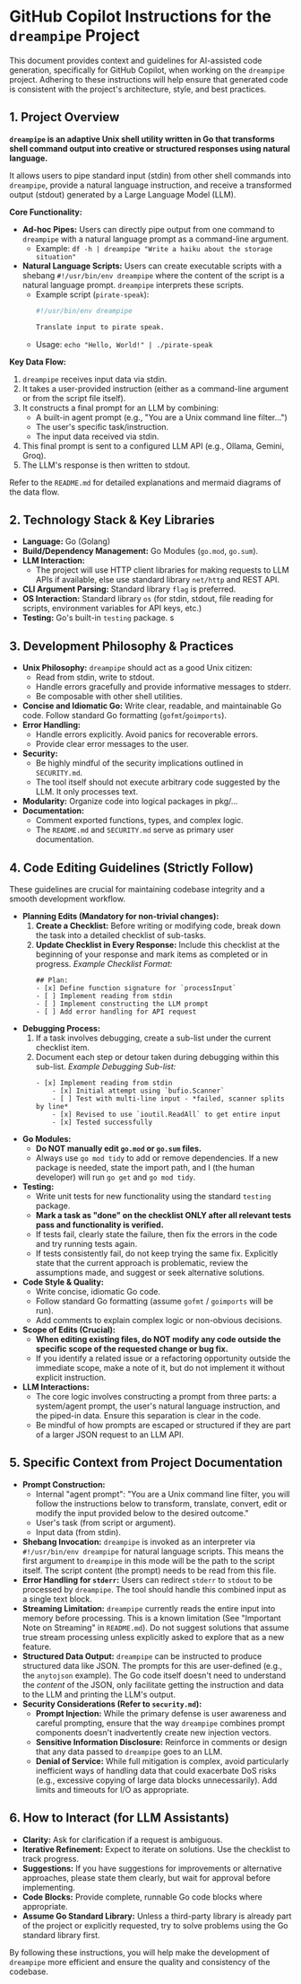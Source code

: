 # GitHub Copilot Instructions for the `dreampipe` Project

This document provides context and guidelines for AI-assisted code generation, specifically for GitHub Copilot, when working on the `dreampipe` project. Adhering to these instructions will help ensure that generated code is consistent with the project's architecture, style, and best practices.

## 1. Project Overview

**`dreampipe` is an adaptive Unix shell utility written in Go that transforms shell command output into creative or structured responses using natural language.**

It allows users to pipe standard input (stdin) from other shell commands into `dreampipe`, provide a natural language instruction, and receive a transformed output (stdout) generated by a Large Language Model (LLM).

**Core Functionality:**

*   **Ad-hoc Pipes:** Users can directly pipe output from one command to `dreampipe` with a natural language prompt as a command-line argument.
    *   Example: `df -h | dreampipe "Write a haiku about the storage situation"`
*   **Natural Language Scripts:** Users can create executable scripts with a shebang `#!/usr/bin/env dreampipe` where the content of the script is a natural language prompt. `dreampipe` interprets these scripts.
    *   Example script (`pirate-speak`):
        ```bash
        #!/usr/bin/env dreampipe

        Translate input to pirate speak.
        ```
    *   Usage: `echo "Hello, World!" | ./pirate-speak`

**Key Data Flow:**

1.  `dreampipe` receives input data via stdin.
2.  It takes a user-provided instruction (either as a command-line argument or from the script file itself).
3.  It constructs a final prompt for an LLM by combining:
    *   A built-in agent prompt (e.g., "You are a Unix command line filter...")
    *   The user's specific task/instruction.
    *   The input data received via stdin.
4.  This final prompt is sent to a configured LLM API (e.g., Ollama, Gemini, Groq).
5.  The LLM's response is then written to stdout.

Refer to the `README.md` for detailed explanations and mermaid diagrams of the data flow.

## 2. Technology Stack & Key Libraries

*   **Language:** Go (Golang)
*   **Build/Dependency Management:** Go Modules (`go.mod`, `go.sum`).
*   **LLM Interaction:**
    *   The project will use HTTP client libraries for making requests to LLM APIs if available, else use standard library `net/http` and REST API.
*   **CLI Argument Parsing:** Standard library `flag` is preferred.
*   **OS Interaction:** Standard library `os` (for stdin, stdout, file reading for scripts, environment variables for API keys, etc.)
*   **Testing:** Go's built-in `testing` package.
s
## 3. Development Philosophy & Practices

*   **Unix Philosophy:** `dreampipe` should act as a good Unix citizen:
    *   Read from stdin, write to stdout.
    *   Handle errors gracefully and provide informative messages to stderr.
    *   Be composable with other shell utilities.
*   **Concise and Idiomatic Go:** Write clear, readable, and maintainable Go code. Follow standard Go formatting (`gofmt`/`goimports`).
*   **Error Handling:**
    *   Handle errors explicitly. Avoid panics for recoverable errors.
    *   Provide clear error messages to the user.
*   **Security:**
    *   Be highly mindful of the security implications outlined in `SECURITY.md`.
    *   The tool itself should not execute arbitrary code suggested by the LLM. It only processes text.
*   **Modularity:** Organize code into logical packages in pkg/...
*   **Documentation:**
    *   Comment exported functions, types, and complex logic.
    *   The `README.md` and `SECURITY.md` serve as primary user documentation.

## 4. Code Editing Guidelines (Strictly Follow)

These guidelines are crucial for maintaining codebase integrity and a smooth development workflow.

*   **Planning Edits (Mandatory for non-trivial changes):**
    1.  **Create a Checklist:** Before writing or modifying code, break down the task into a detailed checklist of sub-tasks.
    2.  **Update Checklist in Every Response:** Include this checklist at the beginning of your response and mark items as completed or in progress.
        *Example Checklist Format:*
        ```
        ## Plan:
        - [x] Define function signature for `processInput`
        - [ ] Implement reading from stdin
        - [ ] Implement constructing the LLM prompt
        - [ ] Add error handling for API request
        ```
*   **Debugging Process:**
    1.  If a task involves debugging, create a sub-list under the current checklist item.
    2.  Document each step or detour taken during debugging within this sub-list.
        *Example Debugging Sub-list:*
        ```
        - [x] Implement reading from stdin
            - [x] Initial attempt using `bufio.Scanner`
            - [ ] Test with multi-line input - *failed, scanner splits by line*
            - [x] Revised to use `ioutil.ReadAll` to get entire input
            - [x] Tested successfully
        ```
*   **Go Modules:**
    *   **Do NOT manually edit `go.mod` or `go.sum` files.**
    *   Always use `go mod tidy` to add or remove dependencies. If a new package is needed, state the import path, and I (the human developer) will run `go get` and `go mod tidy`.
*   **Testing:**
    *   Write unit tests for new functionality using the standard `testing` package.
    *   **Mark a task as "done" on the checklist ONLY after all relevant tests pass and functionality is verified.**
    *   If tests fail, clearly state the failure, then fix the errors in the code and try running tests again.
    *   If tests consistently fail, do not keep trying the same fix. Explicitly state that the current approach is problematic, review the assumptions made, and suggest or seek alternative solutions.
*   **Code Style & Quality:**
    *   Write concise, idiomatic Go code.
    *   Follow standard Go formatting (assume `gofmt` / `goimports` will be run).
    *   Add comments to explain complex logic or non-obvious decisions.
*   **Scope of Edits (Crucial):**
    *   **When editing existing files, do NOT modify any code outside the specific scope of the requested change or bug fix.**
    *   If you identify a related issue or a refactoring opportunity outside the immediate scope, make a note of it, but do not implement it without explicit instruction.
*   **LLM Interactions:**
    *   The core logic involves constructing a prompt from three parts: a system/agent prompt, the user's natural language instruction, and the piped-in data. Ensure this separation is clear in the code.
    *   Be mindful of how prompts are escaped or structured if they are part of a larger JSON request to an LLM API.

## 5. Specific Context from Project Documentation

*   **Prompt Construction:**
    *   Internal "agent prompt": "You are a Unix command line filter, you will follow the instructions below to transform, translate, convert, edit or modify the input provided below to the desired outcome."
    *   User's task (from script or argument).
    *   Input data (from stdin).
*   **Shebang Invocation:** `dreampipe` is invoked as an interpreter via `#!/usr/bin/env dreampipe` for natural language scripts. This means the first argument to `dreampipe` in this mode will be the path to the script itself. The script content (the prompt) needs to be read from this file.
*   **Error Handling for `stderr`:** Users can redirect `stderr` to `stdout` to be processed by `dreampipe`. The tool should handle this combined input as a single text block.
*   **Streaming Limitation:** `dreampipe` currently reads the entire input into memory before processing. This is a known limitation (See "Important Note on Streaming" in `README.md`). Do not suggest solutions that assume true stream processing unless explicitly asked to explore that as a new feature.
*   **Structured Data Output:** `dreampipe` can be instructed to produce structured data like JSON. The prompts for this are user-defined (e.g., the `anytojson` example). The Go code itself doesn't need to understand the *content* of the JSON, only facilitate getting the instruction and data to the LLM and printing the LLM's output.
*   **Security Considerations (Refer to `security.md`):**
    *   **Prompt Injection:** While the primary defense is user awareness and careful prompting, ensure that the way `dreampipe` combines prompt components doesn't inadvertently create new injection vectors.
    *   **Sensitive Information Disclosure:** Reinforce in comments or design that any data passed to `dreampipe` goes to an LLM.
    *   **Denial of Service:** While full mitigation is complex, avoid particularly inefficient ways of handling data that could exacerbate DoS risks (e.g., excessive copying of large data blocks unnecessarily). Add limits and timeouts for I/O as appropriate.

## 6. How to Interact (for LLM Assistants)

*   **Clarity:** Ask for clarification if a request is ambiguous.
*   **Iterative Refinement:** Expect to iterate on solutions. Use the checklist to track progress.
*   **Suggestions:** If you have suggestions for improvements or alternative approaches, please state them clearly, but wait for approval before implementing.
*   **Code Blocks:** Provide complete, runnable Go code blocks where appropriate.
*   **Assume Go Standard Library:** Unless a third-party library is already part of the project or explicitly requested, try to solve problems using the Go standard library first.

By following these instructions, you will help make the development of `dreampipe` more efficient and ensure the quality and consistency of the codebase.